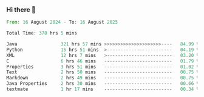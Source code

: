 ### Hi there 👋

<!--
**luoxuanzao/luoxuanzao** is a ✨ _special_ ✨ repository because its `README.md` (this file) appears on your GitHub profile.

Here are some ideas to get you started:

- 🔭 I’m currently working on ...
- 🌱 I’m currently learning ...
- 👯 I’m looking to collaborate on ...
- 🤔 I’m looking for help with ...
- 💬 Ask me about ...
- 📫 How to reach me: ...
- 😄 Pronouns: ...
- ⚡ Fun fact: ...
-->

<!--START_SECTION:waka-->

```rust
From: 16 August 2024 - To: 16 August 2025

Total Time: 378 hrs 5 mins

Java                321 hrs 57 mins >>>>>>>>>>>>>>>>>>>>>----   84.99 %
Python              15 hrs 51 mins  >------------------------   04.19 %
XML                 12 hrs 7 mins   >------------------------   03.20 %
C                   6 hrs 46 mins   -------------------------   01.79 %
Properties          3 hrs 51 mins   -------------------------   01.02 %
Text                2 hrs 50 mins   -------------------------   00.75 %
Markdown            2 hrs 49 mins   -------------------------   00.75 %
Java Properties     2 hrs 30 mins   -------------------------   00.66 %
textmate            1 hr 17 mins    -------------------------   00.34 %
```

<!--END_SECTION:waka-->